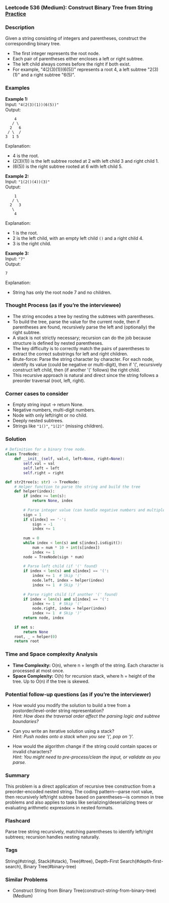### Leetcode 536 (Medium): Construct Binary Tree from String [Practice](https://leetcode.com/problems/construct-binary-tree-from-string)

### Description  
Given a string consisting of integers and parentheses, construct the corresponding binary tree.  
- The first integer represents the root node.
- Each pair of parentheses either encloses a left or right subtree.
- The left child always comes before the right if both exist.
- For example, "4(2(3)(1))(6(5))" represents a root 4, a left subtree "2(3)(1)" and a right subtree "6(5)".

### Examples  

**Example 1:**  
Input: `"4(2(3)(1))(6(5))"`  
Output:  
```
    4
   / \
  2   6
 / \  /
3  1 5
```
Explanation:  
- 4 is the root.
- (2(3)(1)) is the left subtree rooted at 2 with left child 3 and right child 1.
- (6(5)) is the right subtree rooted at 6 with left child 5.

**Example 2:**  
Input: `"1(2()(4))(3)"`  
Output:  
```
    1
   / \
  2   3
   \
    4
```
Explanation:  
- 1 is the root.
- 2 is the left child, with an empty left child `()` and a right child 4.
- 3 is the right child.

**Example 3:**  
Input: `"7"`  
Output:  
```
7
```
Explanation:  
- String has only the root node 7 and no children.


### Thought Process (as if you’re the interviewee)  
- The string encodes a tree by nesting the subtrees with parentheses.
- To build the tree, parse the value for the current node, then if parentheses are found, recursively parse the left and (optionally) the right subtree.
- A stack is not strictly necessary; recursion can do the job because structure is defined by nested parentheses.
- The key difficulty is to correctly match the pairs of parentheses to extract the correct substrings for left and right children.
- Brute-force: Parse the string character by character. For each node, identify its value (could be negative or multi-digit), then if '(', recursively construct left child, then (if another '(' follows) the right child.
- This recursive approach is natural and direct since the string follows a preorder traversal (root, left, right).

### Corner cases to consider  
- Empty string input → return None.
- Negative numbers, multi-digit numbers.
- Node with only left/right or no child.
- Deeply nested subtrees.
- Strings like `"1()"`, `"1(2)"` (missing children).

### Solution

```python
# Definition for a binary tree node.
class TreeNode:
    def __init__(self, val=0, left=None, right=None):
        self.val = val
        self.left = left
        self.right = right

def str2tree(s: str) -> TreeNode:
    # Helper function to parse the string and build the tree
    def helper(index):
        if index >= len(s):
            return None, index
        
        # Parse integer value (can handle negative numbers and multiple digits)
        sign = 1
        if s[index] == '-':
            sign = -1
            index += 1
        
        num = 0
        while index < len(s) and s[index].isdigit():
            num = num * 10 + int(s[index])
            index += 1
        node = TreeNode(sign * num)
        
        # Parse left child (if '(' found)
        if index < len(s) and s[index] == '(':
            index += 1  # Skip '('
            node.left, index = helper(index)
            index += 1  # Skip ')'
        
        # Parse right child (if another '(' found)
        if index < len(s) and s[index] == '(':
            index += 1  # Skip '('
            node.right, index = helper(index)
            index += 1  # Skip ')'
        return node, index
    
    if not s:
        return None
    root, _ = helper(0)
    return root
```

### Time and Space complexity Analysis  

- **Time Complexity:** O(n), where n = length of the string. Each character is processed at most once.
- **Space Complexity:** O(h) for recursion stack, where h = height of the tree. Up to O(n) if the tree is skewed.

### Potential follow-up questions (as if you’re the interviewer)  

- How would you modify the solution to build a tree from a postorder/level-order string representation?  
  *Hint: How does the traversal order affect the parsing logic and subtree boundaries?*

- Can you write an iterative solution using a stack?  
  *Hint: Push nodes onto a stack when you see '(', pop on ')'.*

- How would the algorithm change if the string could contain spaces or invalid characters?  
  *Hint: You might need to pre-process/clean the input, or validate as you parse.*

### Summary
This problem is a direct application of recursive tree construction from a preorder-encoded nested string. The coding pattern—parse root value, then recursively left/right subtree based on parentheses—is common in tree problems and also applies to tasks like serializing/deserializing trees or evaluating arithmetic expressions in nested formats.


### Flashcard
Parse tree string recursively, matching parentheses to identify left/right subtrees; recursion handles nesting naturally.

### Tags
String(#string), Stack(#stack), Tree(#tree), Depth-First Search(#depth-first-search), Binary Tree(#binary-tree)

### Similar Problems
- Construct String from Binary Tree(construct-string-from-binary-tree) (Medium)